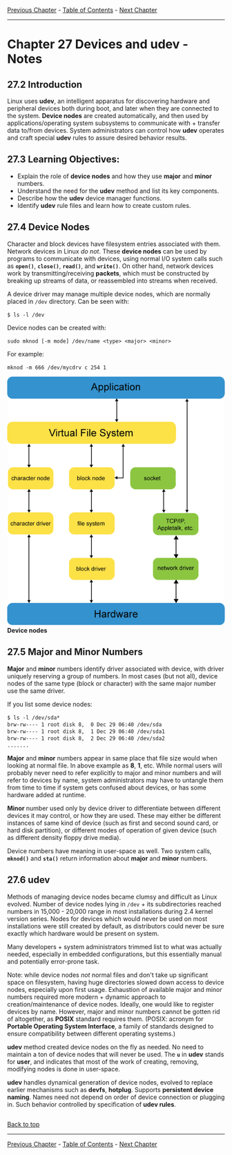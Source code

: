 [Previous Chapter](../Ch26-kernelmodules/notes_Ch26.md) - [Table of Contents](../README.md#table-of-contents) - [Next Chapter](../Ch28-virtualization/notes_Ch28.md)

---

# Chapter 27 Devices and udev - Notes

## 27.2 Introduction
Linux uses **udev**, an intelligent apparatus for discovering hardware and peripheral devices both during boot, and later when they are connected to the system. **Device nodes** are created automatically, and then used by applications/operating system subsystems to communicate with + transfer data to/from devices. System administrators can control how **udev** operates and craft special **udev** rules to assure desired behavior results.


## 27.3 Learning Objectives:
- Explain the role of **device nodes** and how they use **major** and **minor** numbers.
- Understand the need for the **udev** method and list its key components.
- Describe how the **udev** device manager functions.
- Identify **udev** rule files and learn how to create custom rules.


## 27.4 Device Nodes
Character and block devices have filesystem entries associated with them. Network devices in Linux *do not*. These **device nodes** can be used by programs to communicate with devices, using normal I/O system calls such as **`open()`**, **`close()`**, **`read()`**, and **`write()`**. On other hand, network devices work by transmitting/receiving **packets**, which must be constructed by breaking up streams of data, or reassembled into streams when received.

A device driver may manage multiple device nodes, which are normally placed in `/dev` directory. Can be seen with:
```shell
$ ls -l /dev
```

Device nodes can be created with:
```shell
sudo mknod [-m mode] /dev/name <type> <major> <minor>
```
For example:
```shell
mknod -m 666 /dev/mycdrv c 254 1
```

![device_node_large](/images/device_node_large.png)
**Device nodes**


## 27.5 Major and Minor Numbers
**Major** and **minor** numbers identify driver associated with device, with driver uniquely reserving a group of numbers. In most cases (but not all), device nodes of the same type (block or character) with the same major number use the same driver.

If you list some device nodes:
```shell
$ ls -l /dev/sda*
brw-rw---- 1 root disk 8,  0 Dec 29 06:40 /dev/sda
brw-rw---- 1 root disk 8,  1 Dec 29 06:40 /dev/sda1
brw-rw---- 1 root disk 8,  2 Dec 29 06:40 /dev/sda2
.......
```
**Major** and **minor** numbers appear in same place that file size would when looking at normal file. In above example as **8**, **1**, etc. While normal users will probably never need to refer explicitly to major and minor numbers and will refer to devices by name, system administrators may have to untangle them from time to time if system gets confused about devices, or has some hardware added at runtime.

**Minor** number used only by device driver to differentiate between different devices it may control, or how they are used. These may either be different instances of same kind of device (such as first and second sound card, or hard disk partition), or different modes of operation of given device (such as different density floppy drive media).

Device numbers have meaning in user-space as well. Two system calls, **`mknod()`** and **`sta()`** return information about **major** and **minor** numbers.


## 27.6 udev
Methods of managing device nodes became clumsy and difficult as Linux evolved. Number of device nodes lying in `/dev` + its subdirectories reached numbers in 15,000 - 20,000 range in most installations during 2.4 kernel version series. Nodes for devices which would never be used on most installations were still created by default, as distributors could never be sure exactly which hardware would be present on system.

Many developers + system administrators trimmed list to what was actually needed, especially in embedded configurations, but this essentially manual and potentially error-prone task.

Note: while device nodes *not* normal files and don't take up significant space on filesystem, having huge directories slowed down access to device nodes, especially upon first usage. Exhaustion of available major and minor numbers required more modern + dynamic approach to creation/maintenance of device nodes. Ideally, one would like to register devices by name. However, major and minor numbers cannot be gotten rid of altogether, as **POSIX** standard requires them. (POSIX: acronym for **Portable Operating System Interface**, a family of standards designed to ensure compatibility between different operating systems.)

**udev** method created device nodes on the fly as needed. No need to maintain a ton of device nodes that will never be used. The **`u`** in **udev** stands for **user**, and indicates that most of the work of creating, removing, modifying nodes is done in user-space.

**udev** handles dynamical generation of device nodes, evolved to replace earlier mechanisms such as **devfs**, **hotplug**. Supports **persistent device naming**. Names need not depend on order of device connection or plugging in. Such behavior controlled by specification of **udev rules**.


##

[Back to top](#)

---

[Previous Chapter](../Ch26-kernelmodules/notes_Ch26.md) - [Table of Contents](../README.md#table-of-contents) - [Next Chapter](../Ch28-virtualization/notes_Ch28.md)
